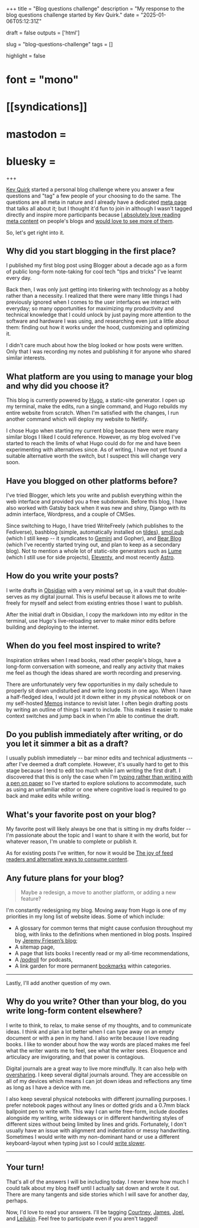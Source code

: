 +++
title = "Blog questions challenge"
description = "My response to the blog questions challenge started by Kev Quirk."
date = "2025-01-06T05:12:31Z"

draft = false
outputs = ['html']

slug = "blog-questions-challenge"
tags = []

highlight = false
# font = "mono"

# [[syndications]]
# mastodon =
# bluesky =
+++

[Kev Quirk](https://kevquirk.com/) started a personal blog challenge where you answer a few questions and "tag" a few people of your choosing to do the same. The questions are all meta in nature and I already have a dedicated [meta page](/meta) that talks all about it; but I thought it'd fun to join in although I wasn't tagged directly and inspire more participants because [I absolutely love reading meta content](https://meta-ring.hedy.dev/) on people's blogs and [would love to see more of them](/posts/meta-pages/).

So, let's get right into it.

## Why did you start blogging in the first place?

I published my first blog post using Blogger about a decade ago as a form of public long-form note-taking for cool tech "tips and tricks" I've learnt every day.

Back then, I was only just getting into tinkering with technology as a hobby rather than a necessity. I realized that there were many little things I had previously ignored when I comes to the user interfaces we interact with everyday; so many opportunities for maximizing my productivity and technical knowledge that I could unlock by just paying more attention to the software and hardware I was using, and researching even just a little about them: finding out how it works under the hood, customizing and optimizing it. 

I didn't care much about how the blog looked or how posts were written. Only that I was recording my notes and publishing it for anyone who shared similar interests.

## What platform are you using to manage your blog and why did you choose it?

This blog is currently powered by [Hugo](https://gohugo.io/), a static-site generator. I open up my terminal, make the edits, run a single command, and Hugo rebuilds my entire website from scratch. When I'm satisfied with the changes, I run another command which will deploy my website to Netlify.

I chose Hugo when starting my current blog because there were many similar blogs I liked I could reference. However, as my blog evolved I've started to reach the limits of what Hugo could do for me and have been experimenting with alternatives since. As of writing, I have not yet found a suitable alternative worth the switch, but I suspect this will change very soon.

## Have you blogged on other platforms before?

I've tried Blogger, which lets you write and publish everything within the web interface and provided you a free subdomain. Before this blog, I have also worked with Gatsby back when it was new and shiny, Django with its admin interface, Wordpress, and a couple of CMSes.

Since switching to Hugo, I have tried WriteFreely (which publishes to the Fediverse), bashblog (simple, automatically installed on [tildes](https://tildeverse.org/)), [smol.pub](https://smol.pub/) (which I still keep -- it syndicates to [Gemini](https://geminiquickst.art/) and Gopher), and [Bear Blog](https://bearblog.dev/) (which I've recently started trying out, and plan to keep as a secondary blog). Not to mention a whole lot of static-site generators such as [Lume](https://lume.land/) (which I still use for side projects), [Eleventy](https://11ty.dev/), and most recently [Astro](https://astro.build/).

## How do you write your posts?

I write drafts in [Obsidian](https://obsidian.md/) with a very minimal set up, in a vault that double-serves as my digital journal. This is useful because it allows me to write freely for myself and select from existing entries those I want to publish.

After the initial draft in Obsidian, I copy the markdown into my editor in the terminal, use Hugo's live-reloading server to make minor edits before building and deploying to the internet.

## When do you feel most inspired to write?

Inspiration strikes when I read books, read other people's blogs, have a long-form conversation with someone, and really any activity that makes me feel as though the ideas shared are worth recording and preserving.

There are unfortunately very few opportunities in my daily schedule to properly sit down undisturbed and write long posts in one ago. When I have a half-fledged idea, I would jot it down either in my physical notebook or on my self-hosted [Memos](https://usememos.com/) instance to revisit later. I often begin drafting posts by writing an outline of things I want to include. This makes it easier to make context switches and jump back in when I'm able to continue the draft.

## Do you publish immediately after writing, or do you let it simmer a bit as a draft?

I usually publish immediately -- bar minor edits and technical adjustments -- after I've deemed a draft complete. However, it's usually hard to get to this stage because I tend to edit too much while I am writing the first draft. I discovered that this is only the case when I'm [typing rather than writing with a pen on paper](/posts/typing-vs-writing/) so I've started to explore solutions to accommodate, such as using an unfamiliar editor or one where cognitive load is required to go back and make edits while writing.

## What's your favorite post on your blog?

My favorite post will likely always be one that is sitting in my drafts folder -- I'm passionate about the topic and I want to share it with the world, but for whatever reason, I'm unable to complete or publish it.

As for existing posts I've written, for now it would be [The joy of feed readers and alternative ways to consume content](https://home.hedy.dev/posts/the-joy-of-feed-readers/).

## Any future plans for your blog?

> Maybe a redesign, a move to another platform, or adding a new feature?

I'm constantly redesigning my blog. Moving away from Hugo is one of my priorities in my long list of website ideas. Some of which include:
- A glossary for common terms that might cause confusion throughout my blog, with links to the definitions when mentioned in blog posts. Inspired by [Jeremy Friesen’s blog](https://takeonrules.com/);
- A sitemap page,
- A page that lists books I recently read or my all-time recommendations,
- A [/podroll](https://slashpages.net/#podroll) for podcasts,
- A link garden for more permanent [bookmarks](/bookmarks) within categories.

---

Lastly, I'll add another question of my own.

## Why do you write? Other than your blog, do you write long-form content elsewhere?

I write to think, to relax, to make sense of my thoughts, and to communicate ideas. I think and plan a lot better when I can type away on an empty document or with a pen in my hand. I also write because I love reading books. I like to wonder about how the way words are placed makes me feel what the writer wants me to feel, see what the writer sees. Eloquence and articulacy are invigorating, and that power is contagious.

Digital journals are a great way to live more mindfully. It can also help with [oversharing](https://www.joanwestenberg.com/the-art-of-not-sharing/). I keep several digital journals around. They are accessible on all of my devices which means I can jot down ideas and reflections any time as long as I have a device with me.

I also keep several physical notebooks with different journalling purposes. I prefer notebook pages without any lines or dotted grids and a 0.7mm black ballpoint pen to write with. This way I can write free-form, include doodles alongside my writing, write sideways or in different handwriting styles of different sizes without being limited by lines and grids. Fortunately, I don't usually have an issue with alignment and indentation or messy handwriting. Sometimes I would write with my non-dominant hand or use a different keyboard-layout when typing just so I could [write slower](/posts/typing-vs-writing/).

---

## Your turn!

That's all of the answers I will be including today. I never knew how much I could talk about my blog itself until I actually sat down and wrote it out. There are many tangents and side stories which I will save for another day, perhaps.

Now, I'd love to read your answers. I'll be tagging [Courtney](https://netigen.com/), [James](https://jamesg.blog/), [Joel](https://joelchrono.xyz/), and [Leilukin](https://leilukin.com/). Feel free to participate even if you aren't tagged!
